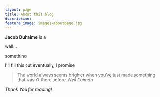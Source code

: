 ```yaml
---
layout: page
title: About this blog
description: 
feature_image: images/aboutpage.jpg
---
```


**Jacob Duhaime** is a

well...

something

I'll fill this out eventually, I promise

>The world always seems brighter when you’ve just made something that wasn’t there before. <cite>Neil Gaiman</cite>

*Thank You for reading!*
